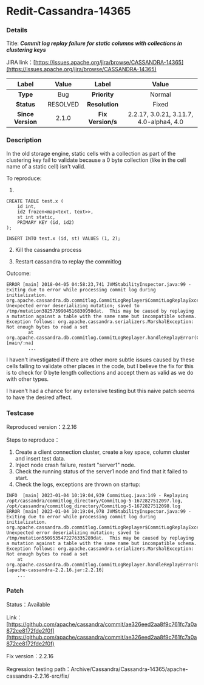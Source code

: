 # Redit-Cassandra-14365

### Details

Title: ***Commit log replay failure for static columns with collections in clustering keys***

JIRA link：[https://issues.apache.org/jira/browse/CASSANDRA-14365](https://issues.apache.org/jira/browse/CASSANDRA-14365)

|         Label         |                  Value                   |      Label      |     Value      |
|:---------------------:|:----------------------------------------:|:---------------:|:--------------:|
|       **Type**        |                   Bug                    |  **Priority**   |     Normal     |
|      **Status**       |                 RESOLVED                 | **Resolution**  |     Fixed      |
|   **Since Version**   |                  2.1.0                   | **Fix Version/s** | 2.2.17, 3.0.21, 3.11.7, 4.0-alpha4, 4.0 |

### Description

In the old storage engine, static cells with a collection as part of the clustering key fail to validate because a 0 byte collection (like in the cell name of a static cell) isn't valid.

To reproduce:

1. 
```
CREATE TABLE test.x (
    id int,
    id2 frozen<map<text, text>>,
    st int static,
    PRIMARY KEY (id, id2)
);

INSERT INTO test.x (id, st) VALUES (1, 2);
```

2. Kill the cassandra process

3. Restart cassandra to replay the commitlog

Outcome:
```
ERROR [main] 2018-04-05 04:58:23,741 JVMStabilityInspector.java:99 - Exiting due to error while processing commit log during initialization.
org.apache.cassandra.db.commitlog.CommitLogReplayer$CommitLogReplayException: Unexpected error deserializing mutation; saved to /tmp/mutation3825739904516830950dat.  This may be caused by replaying a mutation against a table with the same name but incompatible schema.  Exception follows: org.apache.cassandra.serializers.MarshalException: Not enough bytes to read a set
        at org.apache.cassandra.db.commitlog.CommitLogReplayer.handleReplayError(CommitLogReplayer.java:638) [main/:na]
        ...
```

I haven't investigated if there are other more subtle issues caused by these cells failing to validate other places in the code, but I believe the fix for this is to check for 0 byte length collections and accept them as valid as we do with other types.

I haven't had a chance for any extensive testing but this naive patch seems to have the desired affect.

### Testcase

Reproduced version：2.2.16

Steps to reproduce：
1. Create a client connection cluster, create a key space, column cluster and insert test data.
2. Inject node crash failure, restart "server1" node.
3. Check the running status of the server1 node and find that it failed to start.
4. Check the logs, exceptions are thrown on startup:

```
INFO  [main] 2023-01-04 10:19:04,939 CommitLog.java:149 - Replaying /opt/cassandra/commitlog_directory/CommitLog-5-1672827512097.log, /opt/cassandra/commitlog_directory/CommitLog-5-1672827512098.log
ERROR [main] 2023-01-04 10:19:04,978 JVMStabilityInspector.java:99 - Exiting due to error while processing commit log during initialization.
org.apache.cassandra.db.commitlog.CommitLogReplayer$CommitLogReplayException: Unexpected error deserializing mutation; saved to /tmp/mutation5509535472276335289dat.  This may be caused by replaying a mutation against a table with the same name but incompatible schema.  Exception follows: org.apache.cassandra.serializers.MarshalException: Not enough bytes to read a set
	at org.apache.cassandra.db.commitlog.CommitLogReplayer.handleReplayError(CommitLogReplayer.java:638) [apache-cassandra-2.2.16.jar:2.2.16]
    ...
```

### Patch 

Status：Available

Link：[https://github.com/apache/cassandra/commit/ae326eed2aa8f9c761fc7a0a872ce8172fde2f0f](https://github.com/apache/cassandra/commit/ae326eed2aa8f9c761fc7a0a872ce8172fde2f0f)

Fix version：2.2.16

Regression testing path：Archive/Cassandra/Cassandra-14365/apache-cassandra-2.2.16-src/fix/
